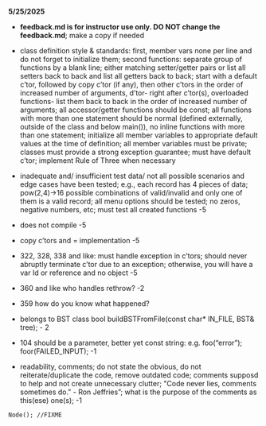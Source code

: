 **5/25/2025**
*  **feedback.md is for instructor use only. DO NOT change the feedback.md**; make a copy if needed
* class definition style & standards:  first, member vars  none per line and do not forget to initialize them;  second functions: separate group of functions  by a blank line; either matching setter/getter pairs or list all setters back to back and list all getters back to back; start with a default c’tor, followed by  copy c’tor (if any), then other c’tors in the order of increased number of arguments, d’tor- right after c’tor(s), overloaded functions- list them back to back in the order of increased number of arguments;  all accessor/getter functions should be const; all functions with more than one statement should be normal (defined externally, outside of the class and below main()), no inline functions with more than one statement; initialize all member variables to appropriate default values at the time of definition; all member variables must be private; classes must provide a strong exception guarantee; must have default c’tor; implement Rule of Three when necessary
* inadequate and/ insufficient test data/ not all possible scenarios and edge cases have been tested; e.g., each record has 4 pieces of data; pow(2,4)->16  possible combinations of valid/invalid and only one of them is a valid record; all menu options should be tested;  no zeros, negative numbers, etc; must test all created functions -5
* does not compile -5
* copy c’tors  and = implementation  -5
* 322, 328, 338 and like: must handle exception in  c’tors; should never abruptly terminate c’tor due to an exception; otherwise, you will have a var Id or reference and no object -5
*  360  and like who handles rethrow? -2
* 359 how do you know what happened? 
* belongs to BST class bool buildBSTFromFile(const char* IN_FILE, BST& tree); - 2
* 104 should be a parameter, better yet  const string: e.g. foo(“error”); foor(FAILED_INPUT); -1

* readability, comments; do not state the obvious, do not reiterate/duplicate the code, remove outdated code; comments supposd to help and not create unnecessary clutter; "Code never lies, comments sometimes do." - Ron Jeffries”; what is the purpose of the comments as this(ese) one(s); -1
```text
Node(); //FIXME


